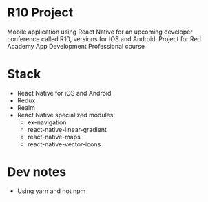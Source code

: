 # R10 Project

Mobile application using React Native for an upcoming developer conference called R10, versions for IOS and Android. Project for Red Academy App Development Professional course

# Stack

* React Native for iOS and Android
* Redux
* Realm
* React Native specialized modules:
  * ex-navigation
  * react-native-linear-gradient
  * react-native-maps
  * react-native-vector-icons

# Dev notes

* Using yarn and not npm